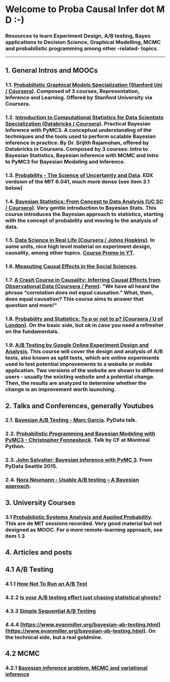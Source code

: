 # Welcome to Proba Causal Infer dot M D :-) 

### Resources to learn Experiment Design, A/B testing, Bayes applications to Decision Science, Graphical Modelling, MCMC and probabilistic programming among other -related- topics.

---

## 1. General Intros and MOOCs

### 1.1. [Probabilistic Graphical Models Specialization (Stanford Uni / Coursera)](https://www.coursera.org/specializations/probabilistic-graphical-models). Composed of 3 courses, Representation, Inference and Learning. Offered by Stanford University via Coursera.
### 1.2. [Introduction to Computational Statistics for Data Scientists Specialization (Databricks / Coursera)](https://www.coursera.org/specializations/compstats). Practical Bayesian Inference with PyMC3. A conceptual understanding of the techniques and the tools used to perform scalable Bayesian inference in practice. By Dr. Srijith Rajamohan, offered by Databricks in Coursera. Composed by 3 courses: Intro to Bayesian Statistics, Bayesian inference with MCMC and Intro to PyMC3 for Bayesian Modeling and Inference. 
### 1.3. [Probability - The Science of Uncertainty and Data](https://www.edx.org/course/probability-the-science-of-uncertainty-and-data?utm_source=ocwprod-mit-opencourseware&utm_medium=affiliate_partner?utm_source=OCW&utm_medium=CHP&utm_campaign=OCW). EDX verdsion of the MIT 6.041, much more dense (see item 3.1 below)
### 1.4. [Bayesian Statistics: From Concept to Data Analysis (UC SC / Coursera)](https://www.coursera.org/learn/bayesian-statistics). Very gentle introduction to Bayesian Stats. This course introduces the Bayesian approach to statistics, starting with the concept of probability and moving to the analysis of data.
### 1.5. [Data Science in Real Life (Coursera / Johns Hopkins)](https://www.coursera.org/learn/real-life-data-science#syllabus). In some units, nice high level material on experiment design, causality, among other topics. [Course Promo in YT](https://www.youtube.com/watch?v=9BIYmw5wnBI).
### 1.6. [Measuting Causal Effects in the Social Sciences](https://www.coursera.org/learn/causal-effects). 
### 1.7. [A Crash Course in Causality: Inferring Causal Effects from Observational Data (Coursera / Penn)](https://www.coursera.org/learn/crash-course-in-causality). "We have all heard the phrase “correlation does not equal causation.”  What, then, does equal causation?  This course aims to answer that question and more!"
### 1.8. [Probability and Statistics: To p or not to p? (Coursera / U of London)](https://www.coursera.org/learn/probability-statistics#syllabus). On the basic side, but ok in case you need a refresher on the fundamentals. 
### 1.9. [A/B Testing by Google Online Experiment Design and Analysis](https://www.udacity.com/course/ab-testing--ud257). This course will cover the design and analysis of A/B tests, also known as split tests, which are online experiments used to test potential improvements to a website or mobile application. Two versions of the website are shown to different users - usually the existing website and a potential change. Then, the results are analyzed to determine whether the change is an improvement worth launching. 



## 2. Talks and Conferences, generally Youtubes 

### 2.1. [Bayesian A/B Testing - Marc Garcia](https://www.youtube.com/watch?v=UxEFAkDlkiA). PyData talk. 
### 2.2. [Probabilistic Programming and Bayesian Modeling with PyMC3 - Christopher Fonnesbeck](https://www.youtube.com/watch?v=M-kBB2I4QlE). Talk by CF at Montreal Python. 
### 2.3. [John Salvatier: Bayesian inference with PyMC 3](https://www.youtube.com/watch?v=VVbJ4jEoOfU). From PyData Seattle 2015.
### 2.4. [Nora Neumann - Usable A/B testing – A Bayesian approach](https://www.youtube.com/watch?v=PSqtcNZDj4A).


## 3. University Courses

### 3.1 [Probabilistic Systems Analysis and Applied Probability](https://ocw.mit.edu/courses/electrical-engineering-and-computer-science/6-041-probabilistic-systems-analysis-and-applied-probability-fall-2010/video-lectures/). This are de MIT sessions recorded. Very good material but not designed as MOOC. For a more remote-learning approach, see item 1.3

## 4. Articles and posts

## 4.1 A/B Testing

### 4.1.1 [How Not To Run an A/B Test](https://www.evanmiller.org/how-not-to-run-an-ab-test.html)
### 4.2.2 [Is your A/B testing effort just chasing statistical ghosts?](https://booking.ai/is-your-a-b-testing-effort-just-chasing-statistical-ghosts-eb85602bef7e)
### 4.3.3 [Simple Sequential A/B Testing](https://www.evanmiller.org/sequential-ab-testing.html)
### 4.4.4 [https://www.evanmiller.org/bayesian-ab-testing.html](https://www.evanmiller.org/bayesian-ab-testing.html). On the technical side, but a real goldmine.

## 4.2 MCMC

### 4.2.1 [Bayesian inference problem, MCMC and variational inference](https://towardsdatascience.com/bayesian-inference-problem-mcmc-and-variational-inference-25a8aa9bce29)
